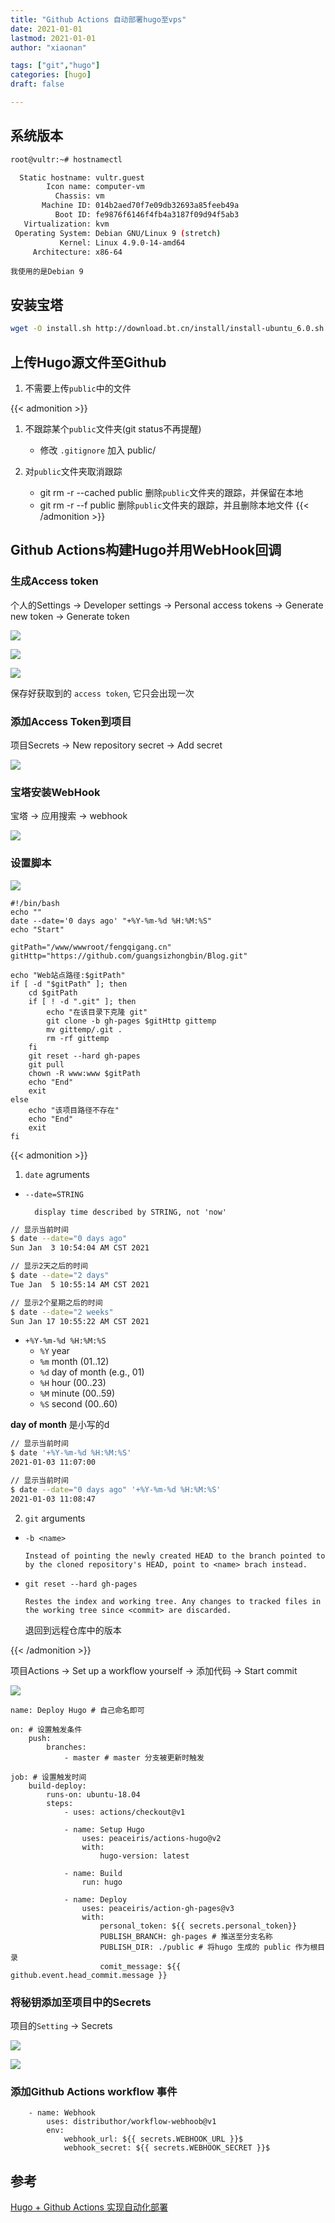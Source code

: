 ```yaml
---
title: "Github Actions 自动部署hugo至vps"
date: 2021-01-01
lastmod: 2021-01-01
author: "xiaonan"

tags: ["git","hugo"]
categories: [hugo]
draft: false

---
```


## 系统版本

```bash
root@vultr:~# hostnamectl

  Static hostname: vultr.guest
        Icon name: computer-vm
          Chassis: vm
       Machine ID: 014b2aed70f7e09db32693a85feeb49a
          Boot ID: fe9876f6146f4fb4a3187f09d94f5ab3
   Virtualization: kvm
 Operating System: Debian GNU/Linux 9 (stretch)
           Kernel: Linux 4.9.0-14-amd64
     Architecture: x86-64

```

`我使用的是Debian 9`

## 安装宝塔

```bash
wget -O install.sh http://download.bt.cn/install/install-ubuntu_6.0.sh && bash install.sh
```

## 上传Hugo源文件至Github

1. 不需要上传`public`中的文件

{{< admonition >}}
1. 不跟踪某个`public`文件夹(git status不再提醒)
	- 修改 `.gitignore`
		加入 public/

2. 对`public`文件夹取消跟踪
	- git rm -r --cached public 删除`public`文件夹的跟踪，并保留在本地
	- git rm -r --f public 删除`public`文件夹的跟踪，并且删除本地文件
{{< /admonition >}}

## Github Actions构建Hugo并用WebHook回调

### 生成Access token

个人的Settings -> Developer settings -> Personal access tokens -> Generate new token -> Generate token

![](https://img.fengqigang.cn//img/20210101165022.png)

![](https://img.fengqigang.cn//img/20210101165116.png)

![](https://img.fengqigang.cn//img/20210101165146.png)

保存好获取到的 `access token`, 它只会出现一次


### 添加Access Token到项目

项目Secrets -> New repository secret -> Add secret

![](https://img.fengqigang.cn//img/20210101165842.png)



### 宝塔安装WebHook

宝塔 -> 应用搜索 -> webhook

![](https://img.fengqigang.cn//img/20210103104150.png)

### 设置脚本


![](https://img.fengqigang.cn//img/20210103113736.png)

```shell
#!/bin/bash
echo ""
date --date='0 days ago' "+%Y-%m-%d %H:%M:%S"
echo "Start"

gitPath="/www/wwwroot/fengqigang.cn"
gitHttp="https://github.com/guangsizhongbin/Blog.git"

echo "Web站点路径:$gitPath"
if [ -d "$gitPath" ]; then
	cd $gitPath
	if [ ! -d ".git" ]; then
		echo "在该目录下克隆 git"
		git clone -b gh-pages $gitHttp gittemp
		mv gittemp/.git .
		rm -rf gittemp
	fi
	git reset --hard gh-papes
	git pull
	chown -R www:www $gitPath
	echo "End"
	exit
else
	echo "该项目路径不存在"
	echo "End"
	exit
fi
```

{{< admonition >}}
1. `date` agruments

- `--date=STRING`

		display time described by STRING, not 'now'

```bash
// 显示当前时间
$ date --date="0 days ago"
Sun Jan  3 10:54:04 AM CST 2021

// 显示2天之后的时间
$ date --date="2 days"
Tue Jan  5 10:55:14 AM CST 2021

// 显示2个星期之后的时间
$ date --date="2 weeks"
Sun Jan 17 10:55:22 AM CST 2021
```

-  `+%Y-%m-%d %H:%M:%S`
	- `%Y` year
	- `%m` month (01..12)
	- `%d` day of month (e.g., 01)
	- `%H` hour (00..23)
	- `%M` minute (00..59)
	- `%S` second (00..60)

**day of month** 是小写的d

```bash
// 显示当前时间
$ date '+%Y-%m-%d %H:%M:%S'
2021-01-03 11:07:00

// 显示当前时间
$ date --date="0 days ago" '+%Y-%m-%d %H:%M:%S'
2021-01-03 11:08:47
```

2. `git` arguments

- `-b <name>`
	
	`Instead of pointing the newly created HEAD to the branch pointed to by the cloned repository's HEAD, point to <name> brach instead.`

- `git reset --hard gh-pages`
	
	`Restes the index and working tree. Any changes to tracked files in the working tree since <commit> are discarded.`

	退回到远程仓库中的版本

{{< /admonition >}}

项目Actions -> Set up a workflow yourself -> 添加代码 -> Start commit

![](https://img.fengqigang.cn//img/20210101170313.png)

```workflow
name: Deploy Hugo # 自己命名即可

on: # 设置触发条件
	push:
		branches:
			- master # master 分支被更新时触发

job: # 设置触发时间
	build-deploy:
		runs-on: ubuntu-18.04
		steps:
			- uses: actions/checkout@v1

			- name: Setup Hugo
				uses: peaceiris/actions-hugo@v2
				with:
					hugo-version: latest

			- name: Build
				run: hugo

			- name: Deploy
				uses: peaceiris/action-gh-pages@v3
				with:
					personal_token: ${{ secrets.personal_token}}
					PUBLISH_BRANCH: gh-pages # 推送至分支名称
					PUBLISH_DIR: ./public # 将hugo 生成的 public 作为根目录
					comit_message: ${{ github.event.head_commit.message }}
```
### 将秘钥添加至项目中的Secrets

项目的`Setting` -> Secrets

![](https://img.fengqigang.cn//img/20210103113957.png)

![](https://img.fengqigang.cn//img/20210103130336.png)

### 添加Github Actions workflow 事件

```workflow
	- name: Webhook
		uses: distributhor/workflow-webhoob@v1
		env:
			webhook_url: ${{ secrets.WEBHOOK_URL }}$
			webhook_secret: ${{ secrets.WEBHOOK_SECRET }}$
```

## 参考

[Hugo + Github Actions 实现自动化部署](https://immmmm.com/hugo-github-actions/)



	
